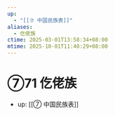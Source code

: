 ```yaml
---
up:
  - "[[⑦ 中国民族表]]"
aliases:
  - 仡佬族
ctime: 2025-03-01T13:58:34+08:00
mtime: 2025-10-01T11:40:29+08:00
---
```


# ⑦71 仡佬族

- up: [[⑦ 中国民族表]]

